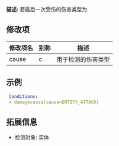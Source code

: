 **描述:** 若最后一次受伤的伤害类型为.

修改项
---

| 修改项名  | 别称           | 描述                      |
| --------- | -------------- | ------------------------- |
| cause | c | 用于检测的伤害类型 |

示例
---

```yaml
 Conditions:
 - damagecause{cause=ENTITY_ATTACK}
```

拓展信息
---

- 检测对象: 实体